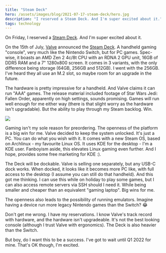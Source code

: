 ```yaml
---
title: "Steam Deck"
hero: /assets/images/blog/2021-07-17-steam-deck/hero.jpg
description: "I reserved a Steam Deck. And I'm super excited about it."
tags: technology
---
```


On Friday, I reserved a [Steam Deck](https://www.steamdeck.com/). And I'm super
excited about it.

On the 15th of July, [Valve](https://www.valvesoftware.com/en/) announced the
[Steam Deck](https://www.steamdeck.com/). A handheld gaming "console", very much
like the Nintendo Switch, but for PC games. Spec-wise, it boasts an AMD Zen 2
4c/8t CPU with an RDNA 2 GPU unit, 16GB of DDR5 RAM and a 7" 1280x800 screen. It
comes in 3 variants, with the only difference being storage (64GB, 256GB and
512GB). I went with the 256GB.  I've heard they all use an M.2 slot, so maybe
room for an upgrade in the future.

The hardware is pretty impressive for a handheld. And Valve claims it can run
"AAA" games. The release material included footage of Star Wars Jedi: Fallen
Order, apparently on high settings, sounds promising. Games will run well enough
for me either way (there is that slight worry as the hardware isn't upgradable).
But the ability to play through my Steam backlog. Win.

<a><img src="/assets/images/blog/2021-07-17-steam-deck/deck.jpg"  class="figure center"></a>

Gaming isn't my sole reason for preordering.  The openness of the platform is a
big win for me. Valve decided to keep the system unlocked. It's just a PC. You
can do what you wish with it. It comes with a new Steam OS, based on Archlinux -
my favourite Linux OS. It uses KDE for the desktop - I'm a KDE user. Fanboyism
aside, this elevates Linux gaming even further. And I hope, provides some free
marketing for KDE :).

The Deck will be dockable. Valve is selling one separately, but any USB-C dock
 works. When docked, it looks like it becomes more PC like, with full access to
 the desktop (I assume you can still do that handheld).  And this got me
 thinking. I can use this while on holiday to play some games, but I can also
 access remote servers via SSH should I need it. While being smaller and cheaper
 than an equivalent "gaming laptop". Big wins for me.

The openness also leads to the possibility of running emulators. Imagine having
a device run more legacy Nintendo games than the Switch? 😂

Don't get me wrong. I have my reservations. I know Valve's track record with
hardware, and the hardware isn't upgradeable. It's not the best looking console
(although I trust Valve with ergonomics).  The Deck is also heavier than the
Switch.

But boy, do I want this to be a success. I've got to wait until Q1 2022 for
mine. That's OK though, I'm excited.
